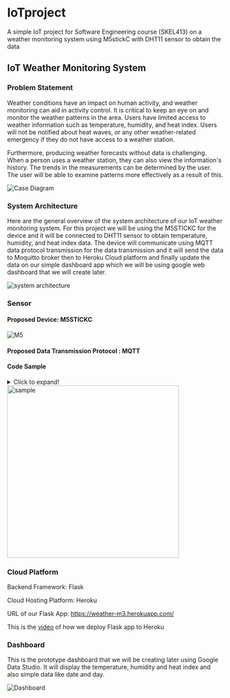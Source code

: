 # IoTproject
A simple IoT project for Software Engineering course (SKEL413) on a weather monitoring system using M5stickC with DHT11 sensor to obtain the data

## IoT Weather Monitoring System

### Problem Statement

Weather conditions have an impact on human activity, and weather monitoring can aid in activity control. It is critical to keep an eye on and monitor the weather patterns in the area. Users have limited access to weather information such as temperature, humidity, and heat index. Users will not be notified about  heat waves, or any other weather-related emergency if they do not have access to a weather station.

Furthermore, producing weather forecasts without data is challenging. When a person uses a weather station, they can also view the information's history. The trends in the measurements can be determined by the user. The user will be able to examine patterns more effectively as a result of this.

![Case Diagram](https://i.ibb.co/mt1dCW2/image1.jpg)

### System Architecture

Here are the general overview of the system architecture of our IoT weather monitoring system. For this project we will be using the M5STICKC for the device and it will be connected to DHT11 sensor to obtain temperature, humidity, and heat index data. The device will communicate using MQTT data protocol transmission for the data transmission and it will send the data to Moquitto broker then to Heroku Cloud platform and finally update the data on our simple dashboard app which we will be using google web dashboard that we will create later.

![system architecture](https://i.ibb.co/68TG5rx/Capture.jpg)

### Sensor

#### Proposed Device: M5STICKC

![M5](https://images-na.ssl-images-amazon.com/images/I/51ykxk9ZYoL.jpg)

#### Proposed Data Transmission Protocol : MQTT

#### Code Sample

<details>
  <summary>Click to expand!</summary>

```

#include "M5stickC.h"
#include "DHT.h"
#include <WiFi.h>
extern "C" {
  #include "freertos/FreeRTOS.h"
  #include "freertos/timers.h"
}
#include <AsyncMqttClient.h>

#define WIFI_SSID "REPLACE_WITH_YOUR_SSID"
#define WIFI_PASSWORD "REPLACE_WITH_YOUR_PASSWORD"

// Raspberry Pi Mosquitto MQTT Broker
#define MQTT_HOST IPAddress(192, 168, 1, XXX)
// For a cloud MQTT broker, type the domain name
//#define MQTT_HOST "example.com"
#define MQTT_PORT 1883

// Temperature MQTT Topics
#define MQTT_PUB_TEMP "esp32/dht/temperature"
#define MQTT_PUB_HUM  "esp32/dht/humidity"
#define MQTT_PUB_HI  "esp32/dht/heatindex"

// Digital pin connected to the DHT sensor
#define DHTPIN 26  

#define DHTTYPE DHT11   // DHT 11

// Initialize DHT sensor
DHT dht(DHTPIN, DHTTYPE);

// Variables to hold sensor readings
float t; //temperature
float h; //humidity
float hi; //heat index

AsyncMqttClient mqttClient;
TimerHandle_t mqttReconnectTimer;
TimerHandle_t wifiReconnectTimer;

unsigned long previousMillis = 0;   // Stores last time temperature was published
const long interval = 10000;        // Interval at which to publish sensor readings

void connectToWifi() {
  Serial.println("Connecting to Wi-Fi...");
  WiFi.begin(WIFI_SSID, WIFI_PASSWORD);
}

void connectToMqtt() {
  Serial.println("Connecting to MQTT...");
  mqttClient.connect();
}

void WiFiEvent(WiFiEvent_t event) {
  Serial.printf("[WiFi-event] event: %d\n", event);
  switch(event) {
    case SYSTEM_EVENT_STA_GOT_IP:
      Serial.println("WiFi connected");
      Serial.println("IP address: ");
      Serial.println(WiFi.localIP());
      connectToMqtt();
      break;
    case SYSTEM_EVENT_STA_DISCONNECTED:
      Serial.println("WiFi lost connection");
      xTimerStop(mqttReconnectTimer, 0); // ensure we don't reconnect to MQTT while reconnecting to Wi-Fi
      xTimerStart(wifiReconnectTimer, 0);
      break;
  }
}

void onMqttConnect(bool sessionPresent) {
  Serial.println("Connected to MQTT.");
  Serial.print("Session present: ");
  Serial.println(sessionPresent);
}

void onMqttDisconnect(AsyncMqttClientDisconnectReason reason) {
  Serial.println("Disconnected from MQTT.");
  if (WiFi.isConnected()) {
    xTimerStart(mqttReconnectTimer, 0);
  }
}

/*void onMqttSubscribe(uint16_t packetId, uint8_t qos) {
  Serial.println("Subscribe acknowledged.");
  Serial.print("  packetId: ");
  Serial.println(packetId);
  Serial.print("  qos: ");
  Serial.println(qos);
}
void onMqttUnsubscribe(uint16_t packetId) {
  Serial.println("Unsubscribe acknowledged.");
  Serial.print("  packetId: ");
  Serial.println(packetId);
}*/

void onMqttPublish(uint16_t packetId) {
  Serial.print("Publish acknowledged.");
  Serial.print("  packetId: ");
  Serial.println(packetId);
}

void setup() {

  M5.begin();
  M5.Lcd.setRotation(3);
  Serial.begin(9600);
  Serial.println("DHTxx test!");
  Serial.begin(115200);
  Serial.println();


  dht.begin();
  
  mqttReconnectTimer = xTimerCreate("mqttTimer", pdMS_TO_TICKS(2000), pdFALSE, (void*)0, reinterpret_cast<TimerCallbackFunction_t>(connectToMqtt));
  wifiReconnectTimer = xTimerCreate("wifiTimer", pdMS_TO_TICKS(2000), pdFALSE, (void*)0, reinterpret_cast<TimerCallbackFunction_t>(connectToWifi));

  WiFi.onEvent(WiFiEvent);

  mqttClient.onConnect(onMqttConnect);
  mqttClient.onDisconnect(onMqttDisconnect);
  //mqttClient.onSubscribe(onMqttSubscribe);
  //mqttClient.onUnsubscribe(onMqttUnsubscribe);
  mqttClient.onPublish(onMqttPublish);
  mqttClient.setServer(MQTT_HOST, MQTT_PORT);
  // If your broker requires authentication (username and password), set them below
  //mqttClient.setCredentials("REPlACE_WITH_YOUR_USER", "REPLACE_WITH_YOUR_PASSWORD");
  connectToWifi();
}

void loop() {
  unsigned long currentMillis = millis();
  // Every X number of seconds (interval = 10 seconds) 
  // it publishes a new MQTT message
  if (currentMillis - previousMillis >= interval) {
    // Save the last time a new reading was published
    previousMillis = currentMillis;
    M5.Lcd.fillScreen(TFT_GREY);
    // New DHT sensor readings
    h = dht.readHumidity();
    // Read temperature as Celsius (the default)
    t = dht.readTemperature();
    // Read temperature as Fahrenheit (isFahrenheit = true)
    f = dht.readTemperature(true);

    // Check if any reads failed and exit early (to try again).
    if (isnan(h) || isnan(t) || isnan(f)) {
      Serial.println(F("Failed to read from DHT sensor!"));
      return;
    }

    M5.Lcd.setCursor(0, 0, 2);
    M5.Lcd.setTextColor(TFT_WHITE,TFT_BLACK);
    M5.Lcd.setTextSize(1);
    // Compute heat index
    // Must send in temp in Fahrenheit!
    float hi = dht.computeHeatIndex(f, h);
    M5.Lcd.println("");
    
    M5.Lcd.print("Humidity: ");
    M5.Lcd.println(h);
    Serial.print("Humidity: ");
    Serial.print(h);
    Serial.print(" %\t");
    M5.Lcd.setTextColor(TFT_YELLOW,TFT_BLACK);
    M5.Lcd.setTextFont(2);
    M5.Lcd.print("Temperature: ");
    M5.Lcd.println(t);
    Serial.print("Temperature: ");
    Serial.print(t);
    Serial.print(" *C ");
    Serial.print(f);
    Serial.print(" *F\t");
    M5.Lcd.setTextColor(TFT_GREEN,TFT_BLACK);
    M5.Lcd.setTextFont(2);
    M5.Lcd.print("Heat index: ");
    M5.Lcd.println(hi);
    Serial.print("Heat index: ");
    Serial.print(hi);
    Serial.println(" *F");
    }
    
    // Publish an MQTT message on topic esp32/dht/temperature
    uint16_t packetIdPub1 = mqttClient.publish(MQTT_PUB_TEMP, 1, true, String(t).c_str());                            
    Serial.printf("Publishing on topic %s at QoS 1, packetId: %i", MQTT_PUB_TEMP, packetIdPub1);
    Serial.printf("Message: %.2f \n", t);

    // Publish an MQTT message on topic esp32/dht/humidity
    uint16_t packetIdPub2 = mqttClient.publish(MQTT_PUB_HUM, 1, true, String(h).c_str());                            
    Serial.printf("Publishing on topic %s at QoS 1, packetId %i: ", MQTT_PUB_HUM, packetIdPub2);
    Serial.printf("Message: %.2f \n", h);

    // Publish an MQTT message on topic esp32/dht/heatindex
    uint16_t packetIdPub3 = mqttClient.publish(MQTT_PUB_HI, 1, true, String(hi).c_str());                            
    Serial.printf("Publishing on topic %s at QoS 1, packetId %i: ", MQTT_PUB_HI, packetIdPub3);
    Serial.printf("Message: %.2f \n", hi);
  }
}

</p>

```
</details>
  
<img src="https://i.ibb.co/1m4fcFt/Whats-App-Image-2021-12-15-at-20-33-40.jpg" alt="sample" width="400"/> 
  
### Cloud Platform

Backend Framework: Flask

Cloud Hosting Platform: Heroku

URL of our Flask App: https://weather-m3.herokuapp.com/

This is the [video](https://www.youtube.com/watch?v=0j9s8jk-LtA&ab_channel=MOHDHAFEEZSHAHRIL) of how we deploy Flask app to Heroku

### Dashboard

This is the prototype dashboard that we will be creating later using Google Data Studio. It will display the temperature, humidity and heat index and also simple data like date and day.

![Dashboard](https://i.ibb.co/LSsG0yz/dashboard.jpg)
